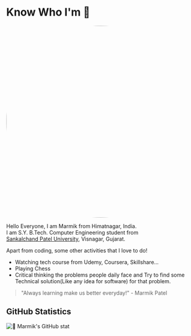 
# Know Who  **I'm** 🚀

<img src="https://thedataboy.com/static/media/about.aee0f771.png" style="border-radius:10000px;margin-left:auto;margin-right:auto;display:block;" width="512px" />

Hello Everyone, I am  Marmik from  Himatnagar, India.  
I am S.Y. B.Tech. Computer Engineering student from  
[Sankalchand Patel University](https://www.spu.ac.in/), Visnagar, Gujarat.  
  
Apart from coding, some other activities that I love to do!

-   Watching tech course from Udemy, Coursera, Skillshare...
-   Playing Chess
-   Critical thinking the problems people daily face and Try to find some Technical solution(Like any idea for software) for that problem.
> 
> "Always learning make us better everyday!"
> \- Marmik Patel

## GitHub Statistics

![ 🥇 Marmik's GitHub stat](https://github-readme-stats.vercel.app/api?username=Marmik2003)

